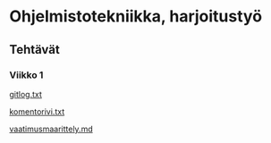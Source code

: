 # Ohjelmistotekniikka, harjoitustyö
## Tehtävät
### Viikko 1
[gitlog.txt](https://github.com/hakkajoe/ot-harjoitusty-/blob/main/laskarit/viikko1/gitlog.txt)

[komentorivi.txt](https://github.com/hakkajoe/ot-harjoitusty-/blob/main/laskarit/viikko1/komentorivi.txt)

[vaatimusmaarittely.md](https://github.com/hakkajoe/ot-harjoitusty-/blob/main/dokumentaatio/vaatimusmaarittely.md)

